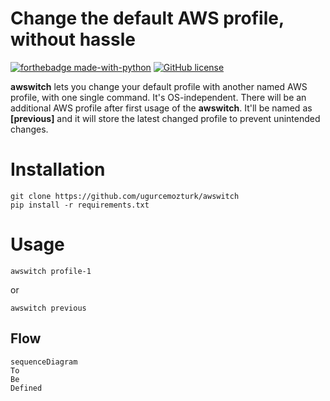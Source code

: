 # Change the default AWS profile, without hassle
[![forthebadge made-with-python](http://ForTheBadge.com/images/badges/made-with-python.svg)](https://www.python.org/)
[![GitHub license](https://img.shields.io/github/license/Naereen/StrapDown.js.svg)](https://github.com/Naereen/StrapDown.js/blob/master/LICENSE)


**awswitch** lets you change your default profile with another named AWS profile, with one single command. It's OS-independent. 
There will be an additional AWS profile after first usage of the **awswitch**. It'll be named as **[previous]** and it will store the latest changed profile to prevent unintended changes.

# Installation

    git clone https://github.com/ugurcemozturk/awswitch
    pip install -r requirements.txt


# Usage
 
```
awswitch profile-1
```
or
```
awswitch previous
```
## Flow

```
sequenceDiagram
To
Be
Defined
```

